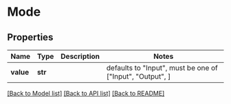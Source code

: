 # Mode


## Properties
Name | Type | Description | Notes
------------ | ------------- | ------------- | -------------
**value** | **str** |  | defaults to "Input",  must be one of ["Input", "Output", ]

[[Back to Model list]](../README.md#documentation-for-models) [[Back to API list]](../README.md#documentation-for-api-endpoints) [[Back to README]](../README.md)


